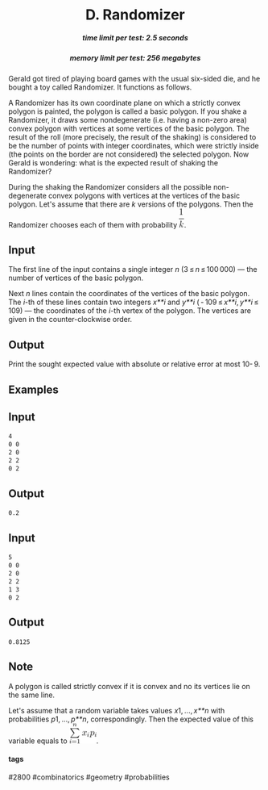 <h1 style='text-align: center;'> D. Randomizer</h1>

<h5 style='text-align: center;'>time limit per test: 2.5 seconds</h5>
<h5 style='text-align: center;'>memory limit per test: 256 megabytes</h5>

Gerald got tired of playing board games with the usual six-sided die, and he bought a toy called Randomizer. It functions as follows.

A Randomizer has its own coordinate plane on which a strictly convex polygon is painted, the polygon is called a basic polygon. If you shake a Randomizer, it draws some nondegenerate (i.e. having a non-zero area) convex polygon with vertices at some vertices of the basic polygon. The result of the roll (more precisely, the result of the shaking) is considered to be the number of points with integer coordinates, which were strictly inside (the points on the border are not considered) the selected polygon. Now Gerald is wondering: what is the expected result of shaking the Randomizer?

During the shaking the Randomizer considers all the possible non-degenerate convex polygons with vertices at the vertices of the basic polygon. Let's assume that there are *k* versions of the polygons. Then the Randomizer chooses each of them with probability ![](images/22feb005334cd9870463a00bec8551fb6ba542cc.png).

## Input

The first line of the input contains a single integer *n* (3 ≤ *n* ≤ 100 000) — the number of vertices of the basic polygon. 

Next *n* lines contain the coordinates of the vertices of the basic polygon. The *i*-th of these lines contain two integers *x**i* and *y**i* ( - 109 ≤ *x**i*, *y**i* ≤ 109) — the coordinates of the *i*-th vertex of the polygon. The vertices are given in the counter-clockwise order.

## Output

Print the sought expected value with absolute or relative error at most 10- 9.

## Examples

## Input


```
4  
0 0  
2 0  
2 2  
0 2  

```
## Output


```
0.2  

```
## Input


```
5  
0 0  
2 0  
2 2  
1 3  
0 2  

```
## Output


```
0.8125  

```
## Note

A polygon is called strictly convex if it is convex and no its vertices lie on the same line.

Let's assume that a random variable takes values *x*1, ..., *x**n* with probabilities *p*1, ..., *p**n*, correspondingly. Then the expected value of this variable equals to ![](images/e592ba0986f3722e82626df9d579add61ddc5d36.png).



#### tags 

#2800 #combinatorics #geometry #probabilities 